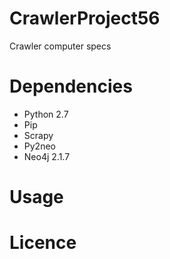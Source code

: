 CrawlerProject56
===============

Crawler computer specs

Dependencies
==============
+ Python 2.7
+ Pip
+ Scrapy
+ Py2neo
+ Neo4j 2.1.7

Usage
=============


Licence
=============